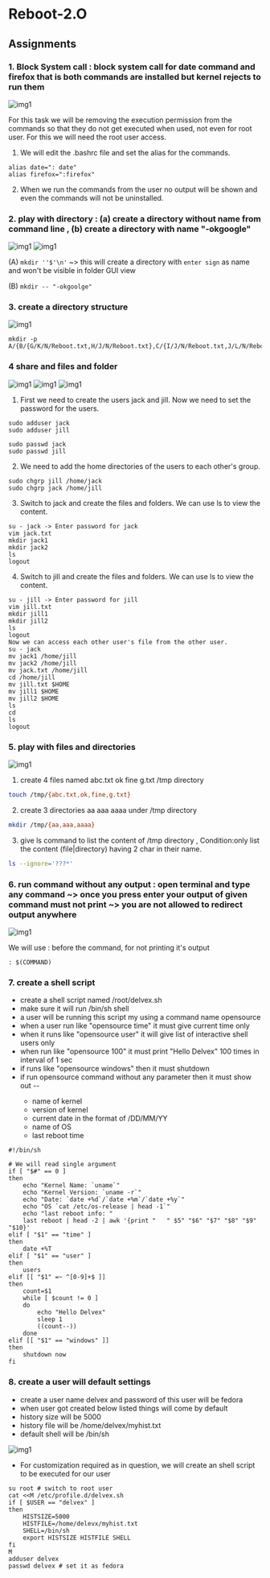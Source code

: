 # Reboot-2.O

## Assignments

### 1. Block System call : block system call for date command and firefox that is both commands are installed but kernel rejects to run them

![img1](IMAGE_NAME)

For this task we will be removing the execution permission from the commands so that they do not get executed when used, not even for root user. For this we will need the root user access.

1. We will edit the .bashrc file and set the alias for the commands.
```
alias date=": date"
alias firefox=":firefox" 
```
2. When we run the commands from the user no output will be shown and even the commands will not be uninstalled.

### 2. play with directory : (a) create a directory without name from command line  , (b) create a directory with name "-okgoogle"

![img1](question2.PNG)
![img1](question2.2.PNG)

(A) ```mkdir ''$'\n'``` ~> this will create a directory with ```enter sign``` as name and won't be visible in folder GUI view

(B) ```mkdir -- "-okgoolge"```


### 3. create a directory structure 

![img1](question3.PNG)

```
mkdir -p A/{B/{G/K/N/Reboot.txt,H/J/N/Reboot.txt},C/{I/J/N/Reboot.txt,J/L/N/Reboot.txt},D/{F/L/N/Reboot.txt,E/M/N/Reboot.txt}}
```

### 4 share and files and folder 

![img1](4.3.PNG)
![img1](4.4.PNG)
![img1](4.5.PNG)

1. First we need to create the users jack and jill. Now we need to set the password for the users.
```
sudo adduser jack
sudo adduser jill

sudo passwd jack
sudo passwd jill
```
2. We need to add the home directories of the users to each other's group.
```
sudo chgrp jill /home/jack
sudo chgrp jack /home/jill
```
3. Switch to jack and create the files and folders. We can use ls to view the content.
```
su - jack -> Enter password for jack
vim jack.txt
mkdir jack1
mkdir jack2
ls
logout
```
4. Switch to jill and create the files and folders. We can use ls to view the content.
```
su - jill -> Enter password for jill
vim jill.txt
mkdir jill1
mkdir jill2
ls
logout
Now we can access each other user's file from the other user.
su - jack
mv jack1 /home/jill
mv jack2 /home/jill
mv jack.txt /home/jill
cd /home/jill
mv jill.txt $HOME
mv jill1 $HOME
mv jill2 $HOME
ls
cd
ls
logout
```

### 5. play with files and directories 

![img1](5.PNG)

1. create  4 files named   abc.txt  ok  fine  g.txt  /tmp directory 
```sh
touch /tmp/{abc.txt,ok,fine,g.txt}
```
2. create  3  directories   aa aaa aaaa  under  /tmp directory 
```sh
mkdir /tmp/{aa,aaa,aaaa}
```
3. give ls command to  list the content of  /tmp directory , Condition:only list the content (file|directory)  having 2 char in their name.
```sh
ls --ignore='???*'
```

### 6. run command without any output : open terminal and type any command ~> once you press enter your output of given command must not  print ~> you are not allowed to redirect output anywhere 

![img1](6.PNG)

We will use : before the command, for not printing it's output
```
: $(COMMAND)
```

### 7.  create a shell script
<ul>
  <li>create a shell script named /root/delvex.sh</li>
  <li>make sure it will run /bin/sh shell </li>
  <li>a user will be running this script my using a command name opensource</li>
  <li>when a user  run like  "opensource  time" it must give current time only</li>
  <li>when it runs like "opensource user"  it will give list of interactive shell users only</li>
 <li>when run like "opensource 100"  it must print "Hello Delvex" 100 times in interval of 1 sec</li>
  <li>if runs like  "opensource windows"  then it must shutdown </li>
  <li>if run opensource command without any parameter  then it must show out --</li>
  <ul>
    <li>name of kernel</li>
    <li>version of kernel</li>
    <li>current date in the format of  /DD/MM/YY</li>
    <li>name of OS</li>
    <li>last reboot time</li>
  </ul>
  </ul>
    
```
#!/bin/sh

# We will read single argument
if [ "$#" == 0 ]
then
	echo "Kernel Name: `uname`"
	echo "Kernel Version: `uname -r`"
	echo "Date: `date +%d`/`date +%m`/`date +%y`"
	echo "OS `cat /etc/os-release | head -1`"
	echo "last reboot info: "
	last reboot | head -2 | awk '{print "   " $5" "$6" "$7" "$8" "$9" "$10}'
elif [ "$1" == "time" ]
then
	date +%T
elif [ "$1" == "user" ]
then
 	users
elif [[ "$1" =~ ^[0-9]+$ ]]
then
	count=$1
	while [ $count != 0 ]
	do
		echo "Hello Delvex"
		sleep 1
		((count--))
	done
elif [[ "$1" == "windows" ]]
then
	shutdown now
fi
```

### 8. create a user will default settings
<ul>
  <li>create a user name  delvex  and password of this user will be fedora</li>
  <li>when user got created below listed things will come by default</li>
  <li>history size will be 5000</li>
  <li>history file will be  /home/delvex/myhist.txt</li>
  <li>default shell will be  /bin/sh </li>
</ul>

![img1](IMAGE_NAME)

* For customization required as in question, we will create an shell script to be executed for our user

```
su root # switch to root user
cat <<M /etc/profile.d/delvex.sh
if [ $USER == "delvex" ]
then
	HISTSIZE=5000
	HISTFILE=/home/delevx/myhist.txt
	SHELL=/bin/sh
	export HISTSIZE HISTFILE SHELL
fi
M
adduser delvex
passwd delvex # set it as fedora
```

